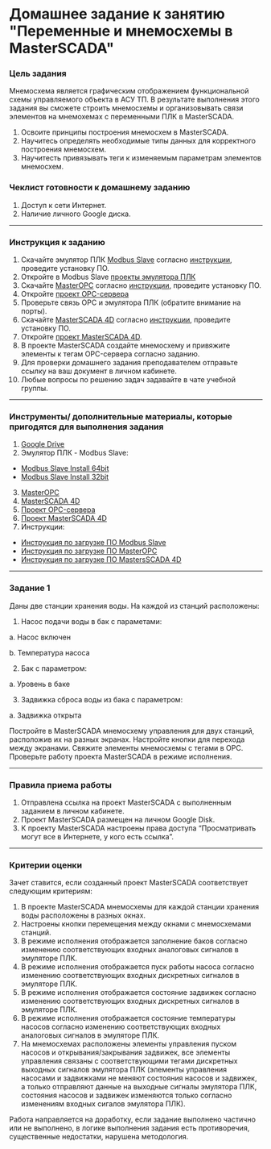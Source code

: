 # Домашнее задание к занятию "Переменные и мнемосхемы в MasterSCADA"

### Цель задания

Мнемосхема является графическим отображением функциональной схемы управляемого объекта в АСУ ТП. В результате выполнения этого задания вы сможете строить мнемосхемы и организовывать связи элементов на мнемохемах с переменными ПЛК в MasterSCADA.

1. Освоите принципы построения мнемосхем в MasterSCADA.
2. Научитесь определять необходимые типы данных для корректного построения мнемосхем.
3. Научитесть привязывать теги к изменяемым параметрам элементов мнемосхем.

### Чеклист готовности к домашнему заданию

1. Доступ к сети Интернет.
2. Наличие личного Google диска.

------

### Инструкция к заданию

1. Скачайте эмулятор ПЛК [Modbus Slave](https://www.modbustools.com/download.html) согласно [инструкции](https://docs.google.com/document/d/10ZdR-4Tkc4ypZSAi4keqRzWTaVLvzNlI259pMCO3td8/edit?usp=sharing), проведите установку ПО.
2. Откройте в Modbus Slave [проекты эмулятора ПЛК](https://drive.google.com/drive/folders/1RiARWjMCfL_SNMQX92wQWUISNRlG5VTH?usp=sharing)
3. Скачайте [MasterOPC](https://insat.ru/products/?category=1666) согласно [инструкции](https://docs.google.com/document/d/1lxB8FMddv2NI7G6CqvLWIRHDkf3gNQbYBcg824hRh1Y/edit?usp=sharing), проведите установку ПО.
4. Откройте [проект OPC-сервера](https://drive.google.com/file/d/1X9hORCLgTxkfLdgQlk6leadzcjMe0ZWI/view?usp=sharing)
5. Проверьте связь OPC и эмулятора ПЛК (обратите внимание на порты).
6. Скачайте [MasterSCADA 4D](https://masterscada.ru/download4) согласно [инструкции](https://docs.google.com/document/d/1Xj7_yWK_aZYy-l4acrME1y48uKVGcpeCP_gBhgOMJCo/edit?usp=sharing), проведите установку ПО.
7. Откройте [проект MasterSCADA 4D](https://drive.google.com/drive/folders/1mpRXrxIKTLdCfWZxI85PLOQnNzhSY3cG?usp=sharing).
8. В проекте MasterSCADA создайте мнемосхему и привяжите элементы к тегам OPC-сервера согласно заданию.
9. Для проверки домашнего задания преподавателем отправьте ссылку на ваш документ в личном кабинете.
10. Любые вопросы по решению задач задавайте в чате учебной группы.


------

### Инструменты/ дополнительные материалы, которые пригодятся для выполнения задания

1. [Google Drive](https://www.google.com/intl/ru/drive/)
2. Эмулятор ПЛК - Modbus Slave:
- [Modbus Slave Install 64bit](https://www.modbustools.com/download/ModbusSlaveSetup64Bit.exe "ModbusSlave Install 64bit") 
- [Modbus Slave Install 32bit](https://www.modbustools.com/download/ModbusSlaveSetup32Bit.exe "ModbusSlave Install 32bit")
3. [MasterOPC](https://insat.ru/products/?category=1666)
4. [MasterSCADA 4D](https://masterscada.ru/download4)
5. [Проект OPC-сервера](https://drive.google.com/file/d/1X9hORCLgTxkfLdgQlk6leadzcjMe0ZWI/view?usp=sharing)
6. [Проект MasterSCADA 4D](https://drive.google.com/drive/folders/1mpRXrxIKTLdCfWZxI85PLOQnNzhSY3cG?usp=sharing)
7. Инструкции:
- [Инструкция по загрузке ПО Modbus Slave](https://docs.google.com/document/d/10ZdR-4Tkc4ypZSAi4keqRzWTaVLvzNlI259pMCO3td8/edit?usp=sharing)
- [Инструкция по загрузке ПО MasterOPC](https://docs.google.com/document/d/1lxB8FMddv2NI7G6CqvLWIRHDkf3gNQbYBcg824hRh1Y/edit?usp=sharing)
- [Инструкция по загрузке ПО MastersSCADA 4D](https://docs.google.com/document/d/1Xj7_yWK_aZYy-l4acrME1y48uKVGcpeCP_gBhgOMJCo/edit?usp=sharingg)

------

### Задание 1

Даны две станции хранения воды. На каждой из станций расположены:
1. Насос подачи воды в бак с параметами:
  
  a. Насос включен
  
  b. Температура насоса

2. Бак с параметром:
  
  a. Уровень в баке

3. Задвижка сброса воды из бака с параметром:
  
  a. Задвижка открыта
  
Постройте в MasterSCADA мнемосхему управления для двух станций, расположив их на разных экранах. Настройте кнопки для перехода между экранами.
Свяжите элементы мнемосхемы с тегами в OPC. Проверьте работу проекта MasterSCADA в режиме исполнения. 


------

### Правила приема работы

1. Отправлена ссылка на проект MasterSCADA с выполненным заданием в личном кабинете.
2. Проект MasterSCADA размещен на личном Google Disk.
3. К проекту MasterSCADA настроены права доступа “Просматривать могут все в Интернете, у кого есть ссылка”.

------

### Критерии оценки

Зачет ставится, если созданный проект MasterSCADA соответствует следующим критериям:

1. В проекте MasterSCADA мнемосхемы для каждой станции хранения воды расположены в разных окнах.
2. Настроены кнопки перемещения между окнами с мнемосхемами станций.
3. В режиме исполнения отображается заполнение баков согласно изменению соответствующих входных аналоговых сигналов в эмуляторе ПЛК.
4. В режиме исполнения отображается пуск работы насоса согласно изменению соответствующих входных дискретных сигналов в эмуляторе ПЛК.
5. В режиме исполнения отображается состояние задвижек согласно изменению соответствующих входных дискретных сигналов в эмуляторе ПЛК.
6. В режиме исполнения отображается состояние температуры насосов согласно изменению соответствующих входных аналоговых сигналов в эмуляторе ПЛК.
7. На мнемосхемах расположены элементы управления пуском насосов и открывания/закрывания задвижек, все элементы управления связаны с соответствующими тегами дискретных выходных сигналов эмулятора ПЛК (элементы управления насосами и задвижками не меняют состояния насосов и задвижек, а только отправляют данные на выходные сигналы эмулятора ПЛК, состояния насосов и задвижек изменяются только согласно изменениям входных сигалов эмулятора ПЛК).

Работа направляется на доработку, если задание выполнено частично или не выполнено, в логике выполнения задания есть противоречия, существенные недостатки, нарушена методология.

